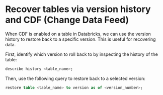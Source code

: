 # Recover tables via version history and CDF (Change Data Feed)

When CDF is enabled on a table in Databricks, we can use the version history to restore back to a specific version. This is useful for recovering data.

First, identify which version to roll back to by inspecting the history of the table:

```sql
describe history <table_name>;
```

Then, use the following query to restore back to a selected version:

```sql
restore table <table_name> to version as of <version_number>;
```
